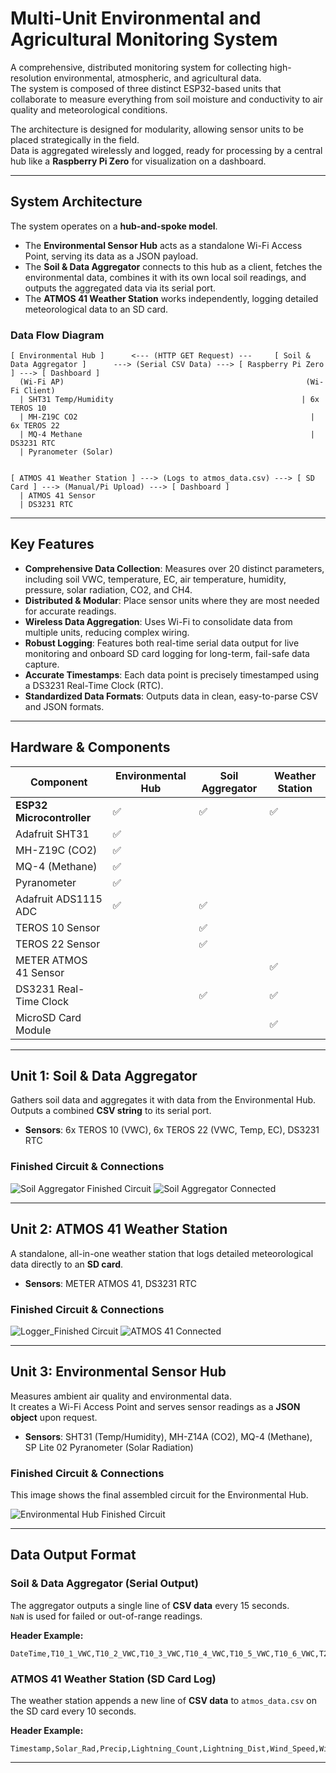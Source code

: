 # Multi-Unit Environmental and Agricultural Monitoring System

A comprehensive, distributed monitoring system for collecting high-resolution environmental, atmospheric, and agricultural data.  
The system is composed of three distinct ESP32-based units that collaborate to measure everything from soil moisture and conductivity to air quality and meteorological conditions.

The architecture is designed for modularity, allowing sensor units to be placed strategically in the field.  
Data is aggregated wirelessly and logged, ready for processing by a central hub like a **Raspberry Pi Zero** for visualization on a dashboard.

---

## System Architecture
The system operates on a **hub-and-spoke model**.

- The **Environmental Sensor Hub** acts as a standalone Wi-Fi Access Point, serving its data as a JSON payload.
- The **Soil & Data Aggregator** connects to this hub as a client, fetches the environmental data, combines it with its own local soil readings, and outputs the aggregated data via its serial port.
- The **ATMOS 41 Weather Station** works independently, logging detailed meteorological data to an SD card.

### Data Flow Diagram
```
[ Environmental Hub ]      <--- (HTTP GET Request) ---     [ Soil & Data Aggregator ]      ---> (Serial CSV Data) ---> [ Raspberry Pi Zero ] ---> [ Dashboard ]
  (Wi-Fi AP)                                                      (Wi-Fi Client)
  | SHT31 Temp/Humidity                                          | 6x TEROS 10
  | MH-Z19C CO2                                                    | 6x TEROS 22
  | MQ-4 Methane                                                   | DS3231 RTC
  | Pyranometer (Solar)


[ ATMOS 41 Weather Station ] ---> (Logs to atmos_data.csv) ---> [ SD Card ] ---> (Manual/Pi Upload) ---> [ Dashboard ]
  | ATMOS 41 Sensor
  | DS3231 RTC
```

---

## Key Features
- **Comprehensive Data Collection**: Measures over 20 distinct parameters, including soil VWC, temperature, EC, air temperature, humidity, pressure, solar radiation, CO2, and CH4.
- **Distributed & Modular**: Place sensor units where they are most needed for accurate readings.
- **Wireless Data Aggregation**: Uses Wi-Fi to consolidate data from multiple units, reducing complex wiring.
- **Robust Logging**: Features both real-time serial data output for live monitoring and onboard SD card logging for long-term, fail-safe data capture.
- **Accurate Timestamps**: Each data point is precisely timestamped using a DS3231 Real-Time Clock (RTC).
- **Standardized Data Formats**: Outputs data in clean, easy-to-parse CSV and JSON formats.

---

## Hardware & Components

| Component                | Environmental Hub | Soil Aggregator | Weather Station |
|---------------------------|-------------------|------------------|-----------------|
| **ESP32 Microcontroller** | ✅ | ✅ | ✅ |
| Adafruit SHT31            | ✅ |   |   |
| MH-Z19C (CO2)             | ✅ |   |   |
| MQ-4 (Methane)            | ✅ |   |   |
| Pyranometer               | ✅ |   |   |
| Adafruit ADS1115 ADC      | ✅ | ✅ |   |
| TEROS 10 Sensor           |   | ✅ |   |
| TEROS 22 Sensor           |   | ✅ |   |
| METER ATMOS 41 Sensor     |   |   | ✅ |
| DS3231 Real-Time Clock    |   | ✅ | ✅ |
| MicroSD Card Module       |   |   | ✅ |

---

## Unit 1: Soil & Data Aggregator
Gathers soil data and aggregates it with data from the Environmental Hub.  
Outputs a combined **CSV string** to its serial port.
 
- **Sensors**: 6x TEROS 10 (VWC), 6x TEROS 22 (VWC, Temp, EC), DS3231 RTC

### Finished Circuit & Connections
![Soil Aggregator Finished Circuit](https://github.com/FazeelNizam/green_house_monitoring_system/blob/main/Images/Logger%20Circuit.jpg)
![Soil Aggregator Connected](https://github.com/FazeelNizam/green_house_monitoring_system/blob/main/Images/Logger%20With%20All%20Sensors%20Connected.jpg)

---

## Unit 2: ATMOS 41 Weather Station
A standalone, all-in-one weather station that logs detailed meteorological data directly to an **SD card**.

- **Sensors**: METER ATMOS 41, DS3231 RTC

### Finished Circuit & Connections
![Logger_Finished Circuit](https://github.com/FazeelNizam/green_house_monitoring_system/blob/main/Images/Atmos41%20Logger%20Circuit.jpg)
![ATMOS 41 Connected](https://github.com/FazeelNizam/green_house_monitoring_system/blob/main/Images/Atmos41%20Connected%20To%20Logger.jpg)

---

## Unit 3: Environmental Sensor Hub
Measures ambient air quality and environmental data.  
It creates a Wi-Fi Access Point and serves sensor readings as a **JSON object** upon request.

- **Sensors**: SHT31 (Temp/Humidity), MH-Z14A (CO2), MQ-4 (Methane), SP Lite 02 Pyranometer (Solar Radiation)

### Finished Circuit & Connections
This image shows the final assembled circuit for the Environmental Hub.

![Environmental Hub Finished Circuit](./images/environmental_hub_finished_circuit.jpg)

---

## Data Output Format

### Soil & Data Aggregator (Serial Output)
The aggregator outputs a single line of **CSV data** every 15 seconds.  
`NaN` is used for failed or out-of-range readings.

**Header Example:**
```csv
DateTime,T10_1_VWC,T10_2_VWC,T10_3_VWC,T10_4_VWC,T10_5_VWC,T10_6_VWC,T22_1_VWC,T22_1_Temp,T22_1_EC,T22_2_VWC,T22_2_Temp,T22_2_EC,T22_3_VWC,T22_3_Temp,T22_3_EC,T22_4_VWC,T22_4_Temp,T22_4_EC,T22_5_VWC,T22_5_Temp,T22_5_EC,T22_6_VWC,T22_6_Temp,T22_6_EC,Ext_Temp,Ext_Humid,Ext_CO2,Ext_SolarRad,Ext_CH4
```

### ATMOS 41 Weather Station (SD Card Log)
The weather station appends a new line of **CSV data** to `atmos_data.csv` on the SD card every 10 seconds.

**Header Example:**
```csv
Timestamp,Solar_Rad,Precip,Lightning_Count,Lightning_Dist,Wind_Speed,Wind_Dir,Gust_Speed,Air_Temp,Pressure,Rel_Humid,EC,Tilt_Angle,Drops,Spoons,RH_Temp,xTilt,yTilt
```

---
